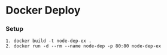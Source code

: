 # **Docker Deploy**

### **Setup**
    1. docker build -t node-dep-ex .
    2. docker run -d --rm --name node-dep -p 80:80 node-dep-ex

